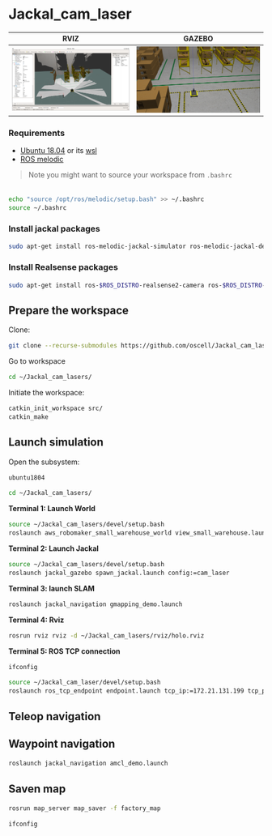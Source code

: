 # Jackal_cam_laser

| RVIZ | GAZEBO |
|:-:|:-:|
| <img src="assets/RVIZ_IMAGE.png" width="400"> | <img src="assets/GAZEBO_IMAGE.png" width="400"> |



### Requirements

- [Ubuntu 18.04](https://releases.ubuntu.com/18.04/) or its [wsl](https://ubuntu.com/tutorials/install-ubuntu-on-wsl2-on-windows-10#1-overview)
- [ROS melodic](https://wiki.ros.org/melodic/Installation/Ubuntu) 

> Note you might want to source your workspace from `.bashrc`



```bash

echo "source /opt/ros/melodic/setup.bash" >> ~/.bashrc
source ~/.bashrc
```

### Install jackal packages

```bash
sudo apt-get install ros-melodic-jackal-simulator ros-melodic-jackal-desktop ros-melodic-jackal-navigation -y
```

### Install Realsense packages

```bash
sudo apt-get install ros-$ROS_DISTRO-realsense2-camera ros-$ROS_DISTRO-realsense2-description
```

## Prepare the workspace


Clone: 

```bash
git clone --recurse-submodules https://github.com/oscell/Jackal_cam_lasers.git
```

Go to workspace

```bash
cd ~/Jackal_cam_lasers/
```

Initiate the workspace:

```bash
catkin_init_workspace src/
catkin_make
```
## Launch simulation

Open the subsystem:

```bash
ubuntu1804
```

```bash
cd ~/Jackal_cam_lasers/
```

**Terminal 1: Launch World**

```bash
source ~/Jackal_cam_lasers/devel/setup.bash
roslaunch aws_robomaker_small_warehouse_world view_small_warehouse.launch
```

**Terminal 2: Launch Jackal**
```bash
source ~/Jackal_cam_lasers/devel/setup.bash
roslaunch jackal_gazebo spawn_jackal.launch config:=cam_laser
```

**Terminal 3: launch SLAM**
```bash
roslaunch jackal_navigation gmapping_demo.launch
```

**Terminal 4: Rviz**
```bash
rosrun rviz rviz -d ~/Jackal_cam_lasers/rviz/holo.rviz
```

**Terminal 5: ROS TCP connection**

```bash
ifconfig
```

```bash
source ~/Jackal_cam_laser/devel/setup.bash
roslaunch ros_tcp_endpoint endpoint.launch tcp_ip:=172.21.131.199 tcp_port:=10000
```


## Teleop navigation


## Waypoint navigation

```bash
roslaunch jackal_navigation amcl_demo.launch
```

## Saven map

```bash
rosrun map_server map_saver -f factory_map
```

```bash
ifconfig
```
